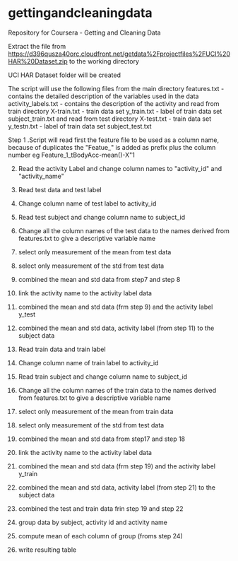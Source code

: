 gettingandcleaningdata
======================

Repository for Coursera - Getting and Cleaning Data

Extract the file from https://d396qusza40orc.cloudfront.net/getdata%2Fprojectfiles%2FUCI%20HAR%20Dataset.zip to the working directory

UCI HAR Dataset folder will be created

The script will use the following files from the main directory
  features.txt - contains the detailed description of the variables used in the data
  activity_labels.txt - contains the description of the activity
and read from train directory
  X-train.txt - train data set
  y_train.txt - label of train data set
  subject_train.txt
and read from test directory
  X-test.txt - train data set
  y_testn.txt - label of train data set
  subject_test.txt

Step 
1 .Script will read first the feature file to be used as a column name, because of duplicates the "Featue_" is added as prefix plus the column number eg Feature_1_tBodyAcc-mean()-X"1

2. Read the activity Label and change column names to "activity_id" and "activity_name"

3. Read test data and test label

4. Change column name of test label to activity_id

5. Read test subject and change column name to subject_id

6. Change all the column names of the test data to the names derived from features.txt to give a descriptive variable name

7. select only measurement of the mean from test data
8. select only measurement of the std from test data
9. combined the mean and std data from step7 and step 8
10. link the activity name to the activity label data
11. combined the mean and std data (frm step 9) and the activity label y_test
12. combined the mean and std data, activity label (from step 11) to the subject data
13. Read train data and train label
14. Change column name of train label to activity_id
15. Read train subject and change column name to subject_id
16. Change all the column names of the train data to the names derived from features.txt to give a descriptive variable name
17. select only measurement of the mean from train data
18. select only measurement of the std from test data
19. combined the mean and std data from step17 and step 18
20. link the activity name to the activity label data
21. combined the mean and std data (frm step 19) and the activity label y_train
22. combined the mean and std data, activity label (from step 21) to the subject data
23. combined the test and train data frin step 19 and step 22
24. group data by subject, activity id and activity name
25. compute mean of each column of  group (froms step 24)
26. write resulting table









